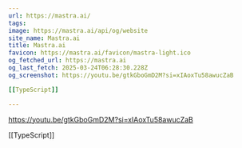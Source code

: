 ```yaml
---
url: https://mastra.ai/
tags: 
image: https://mastra.ai/api/og/website
site_name: Mastra.ai
title: Mastra.ai
favicon: https://mastra.ai/favicon/mastra-light.ico
og_fetched_url: https://mastra.ai
og_last_fetch: 2025-03-24T06:28:30.228Z
og_screenshot: https://youtu.be/gtkGboGmD2M?si=xIAoxTu58awucZaB

[[TypeScript]]

---
```

https://youtu.be/gtkGboGmD2M?si=xIAoxTu58awucZaB

[[TypeScript]]
